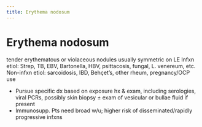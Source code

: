 ```yaml
---
title: Erythema nodosum
---
```

# Erythema nodosum

tender erythematous or violaceous nodules usually symmetric on LE
Infxn etiol: Strep, TB, EBV, Bartonella, HBV, psittacosis, fungal, L. venereum, etc.
Non-infxn etiol: sarcoidosis, IBD, Behçet’s, other rheum, pregnancy/OCP use
* Pursue specific dx based on exposure hx & exam, including serologies, viral PCRs, possibly skin biopsy ± exam of vesicular or bullae fluid if present
* Immunosupp. Pts need broad w/u; higher risk of disseminated/rapidly progressive infxns
